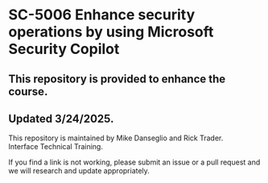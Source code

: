 # SC-5006 Enhance security operations by using Microsoft Security Copilot
 
## This repository is provided to enhance the course.
## Updated 3/24/2025.

This repository is maintained by Mike Danseglio and Rick Trader.<br>
Interface Technical Training.<br>

If you find a link is not working, please submit an issue or a pull request and we will research and update appropriately.<br>